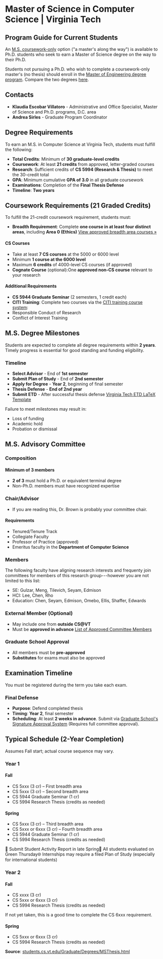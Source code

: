 # Master of Science in Computer Science | Virginia Tech

## Program Guide for Current Students

An [M.S. coursework-only](https://students.cs.vt.edu/Graduate/Degrees/MSCoursework.html) option ("a master's along the way") is available to Ph.D. students who seek to earn a Master of Science degree on the way to their Ph.D.

Students not pursuing a Ph.D. who wish to complete a coursework-only master's (no thesis) should enroll in the [Master of Engineering degree program](https://students.cs.vt.edu/Graduate/Degrees/MEng.html). Compare the two degrees [here](https://students.cs.vt.edu/Graduate/Degrees/MSThesis.html).

## Contacts

- **Klaudia Escobar Villatoro** - Administrative and Office Specialist, Master of Science and Ph.D. programs, D.C. area
- **Andrea Sirles** - Graduate Program Coordinator

## Degree Requirements

To earn an M.S. in Computer Science at Virginia Tech, students must fulfill the following:

- **Total Credits**: Minimum of **30 graduate-level credits**
- **Coursework**: At least **21 credits** from approved, letter-graded courses
- **Research**: Sufficient credits of **CS 5994 (Research & Thesis)** to meet the 30-credit total
- **GPA**: Minimum cumulative **GPA of 3.0** in all graduate coursework
- **Examinations**: Completion of the **Final Thesis Defense**
- **Timeline**: **Two years**

## Coursework Requirements (21 Graded Credits)

To fulfill the 21-credit coursework requirement, students must:

- **Breadth Requirement**: Complete **one course in at least four distinct areas**, including **Area 0 (Ethics)** [View approved breadth area courses »](https://students.cs.vt.edu/Graduate/Degrees/MSThesis.html)

#### CS Courses

- Take at least **7 CS courses** at the 5000 or 6000 level
- Minimum **1 course at the 6000 level**
- Maximum **6 credits** of 4000-level CS courses (if approved)
- **Cognate Course** (optional):One **approved non-CS course** relevant to your research

#### Additional Requirements

- **CS 5944 Graduate Seminar** (2 semesters, 1 credit each)
- **CITI Training**: Complete two courses via the [CITI training course system](https://about.citiprogram.org/en/home/):
- Responsible Conduct of Research
- Conflict of Interest Training

## M.S. Degree Milestones

Students are expected to complete all degree requirements within **2 years**. Timely progress is essential for good standing and funding eligibility.

### Timeline

- **Select Advisor** - End of **1st semester**
- **Submit Plan of Study** - End of **2nd semester**
- **Apply for Degree** - **Year 2**, beginning of final semester
- **Thesis Defense** - **End of 2nd year**
- **Submit ETD** - After successful thesis defense [Virginia Tech ETD LaTeX Template](https://www.overleaf.com/latex/templates/virginia-tech-etd-template/cpqhbscstfrx#.WusPwtMvxBw)

Failure to meet milestones may result in:

- Loss of funding
- Academic hold
- Probation or dismissal

## M.S. Advisory Committee

### Composition

#### Minimum of 3 members

- **2 of 3** must hold a Ph.D. or equivalent terminal degree
- Non-Ph.D. members must have recognized expertise

### Chair/Advisor

- If you are reading this, Dr. Brown is probably your committee chair.

#### Requirements

- Tenured/Tenure Track
- Collegiate Faculty
- Professor of Practice (approved)
- Emeritus faculty in the **Department of Computer Science**

### Members

The following faculty have aligning research interests and frequenty join committees for members of this research group---however you are not limited to this list:
- SE: Gulzar, Meng, Tilevich, Seyam, Edmison
- HCI: Lee, Chen, Rho
- Education: Chen, Seyam, Edmison, Omebo, Ellis, Shaffer, Edwards

### External Member (Optional)

- May include one from **outside CS@VT**
- Must be **approved in advance** [List of Approved Committee Members](https://docs.google.com/spreadsheets/d/1Vw7cWTG1Q1AQxXUTLhnXkROVV0bzzLK-uedaEyfc9H0/edit?gid=0#gid=0)

### Graduate School Approval

- All members must be **pre-approved**
- **Substitutes** for exams must also be approved

## Examination Timeline

You must be registered during the term you take each exam.

### Final Defense

- **Purpose**: Defend completed thesis
- **Timing**: **Year 2**, final semester
- **Scheduling**: At least **2 weeks in advance**. Submit via [Graduate School's Signature Approval System](https://graduateschool.vt.edu/academics/what-you-need/etd.html) (Requires full committee approval).

## Typical Schedule (2-Year Completion)

Assumes Fall start; actual course sequence may vary.

### Year 1

#### Fall

- CS 5xxx (3 cr) – First breadth area
- CS 5xxx (3 cr) – Second breadth area
- CS 5944 Graduate Seminar (1 cr)
- CS 5994 Research Thesis (credits as needed)

#### Spring

- CS 5xxx (3 cr) – Third breadth area
- CS 5xxx or 6xxx (3 cr) – Fourth breadth area
- CS 5944 Graduate Seminar (1 cr)
- CS 5994 Research Thesis (credits as needed)

📝 Submit Student Activity Report in late Spring🧪 All students evaluated on Green Thursday🌐 Internships may require a filed Plan of Study (especially for international students)

### Year 2

#### Fall

- CS xxxx (3 cr)
- CS 5xxx or 6xxx (3 cr)
- CS 5994 Research Thesis (credits as needed)

If not yet taken, this is a good time to complete the CS 6xxx requirement.

#### Spring

- CS 5xxx or 6xxx (3 cr)
- CS 5994 Research Thesis (credits as needed)

**Source**: [students.cs.vt.edu/Graduate/Degrees/MSThesis.html](https://students.cs.vt.edu/Graduate/Degrees/MSThesis.html)
